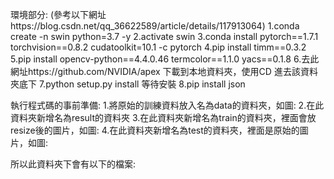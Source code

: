 環境部分: (參考以下網址https://blog.csdn.net/qq_36622589/article/details/117913064)
1.conda create -n swin python=3.7 -y
2.activate swin
3.conda install pytorch==1.7.1 torchvision==0.8.2 cudatoolkit=10.1 -c pytorch
4.pip install timm==0.3.2
5.pip install opencv-python==4.4.0.46 termcolor==1.1.0 yacs==0.1.8
6.去此網址https://github.com/NVIDIA/apex 下載到本地資料夾，使用CD 進去該資料夾底下
7.python setup.py install 等待安裝
8.pip install json

執行程式碼的事前準備:
1.將原始的訓練資料放入名為data的資料夾，如圖:
2.在此資料夾新增名為result的資料夾
3.在此資料夾新增名為train的資料夾，裡面會放resize後的圖片，如圖:
4.在此資料夾新增名為test的資料夾，裡面是原始的圖片，如圖:

所以此資料夾下會有以下的檔案:

  

